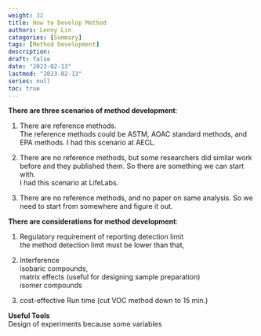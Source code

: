 ```yaml
---
weight: 32
title: How to Develop Method
authors: Lenny Lin
categories: [Summary]
tags: [Method Development]
description: 
draft: false
date: "2023-02-13"
lastmod: "2023-02-13"
series: null
toc: true
---
```


<b><font class = "font_upper">There are three scenarios of method development</font></b>:

1) There are reference methods.  
The reference methods could  be ASTM, AOAC standard methods, and EPA methods.  I had this scenario at AECL.  

2) There are no reference methods, but some researchers did similar work before and they published them.  So there are something we can start with.  
I had this scenario at LifeLabs.

3) There are no reference methods, and no paper on same analysis.  So we need to start from somewhere and figure it out.


<b><font class = "font_upper">There are considerations for method development</font></b>:
1) Regulatory requirement of reporting detection limit  
the method detection limit must be lower than that,   

2) Interference  
isobaric compounds,   
matrix effects (useful for designing sample preparation)  
isomer compounds

3) cost-effective
Run time (cut VOC method down to 15 min.)  


<b><font class = "font_upper">Useful Tools</font></b>  
Design of experiments because some variables 